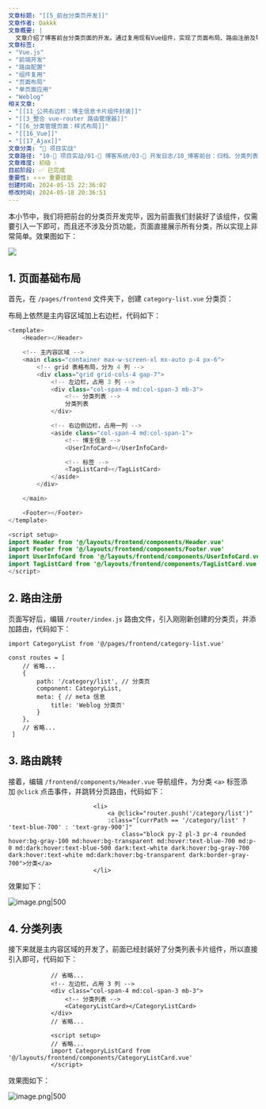 ```yaml
---
文章标题: "[[5_前台分类页开发]]" 
文章作者: Dakkk
文章概要: |
  文章介绍了博客前台分类页面的开发。通过复用现有Vue组件，实现了页面布局、路由注册及导航跳转，最终展示分类列表。内容突出组件化开发带来的效率，实现过程简洁，不涉及复杂功能。
文章标签:
- "Vue.js"
- "前端开发"
- "路由配置"
- "组件复用"
- "页面布局"
- "单页面应用"
- "Weblog"
相关文章:
- "[[11_公共右边栏：博主信息卡片组件封装]]"
- "[[3_整合 vue-router 路由管理器]]"
- "[[6_分类管理页面：样式布局]]"
- "[[16_Vue]]"
- "[[17_Ajax]]"
文章分类: "🚀 项目实战"
文章路径: "10-🚀 项目实战/01-📝 博客系统/03-📝 开发日志/10_博客前台：归档、分类列表、标签列表页面开发/5_前台分类页开发.md"
文章难度: 初级 💧
目前阶段: ✅ 已完成
重要性: ⭐⭐⭐ 重要技能
创建时间: 2024-05-15 22:36:02
修改时间: 2024-05-18 20:36:51
---
```



本小节中，我们将把前台的分类页开发完毕，因为前面我们封装好了该组件，仅需要引入一下即可，而且还不涉及分页功能，页面直接展示所有分类，所以实现上非常简单。效果图如下：

![](https://img.quanxiaoha.com/quanxiaoha/169855099573152)

## 1. 页面基础布局

首先，在 `/pages/frontend` 文件夹下，创建 `category-list.vue` 分类页：

布局上依然是主内容区域加上右边栏，代码如下：
```java
<template>
    <Header></Header>

    <!-- 主内容区域 -->
    <main class="container max-w-screen-xl mx-auto p-4 px-6">
        <!-- grid 表格布局，分为 4 列 -->
        <div class="grid grid-cols-4 gap-7">
            <!-- 左边栏，占用 3 列 -->
            <div class="col-span-4 md:col-span-3 mb-3">
                <!-- 分类列表 -->
                分类列表
            </div>

            <!-- 右边侧边栏，占用一列 -->
            <aside class="col-span-4 md:col-span-1">
                <!-- 博主信息 -->
                <UserInfoCard></UserInfoCard>

                <!-- 标签 -->
                <TagListCard></TagListCard>
            </aside>
        </div>

    </main>

    <Footer></Footer>
</template>

<script setup>
import Header from '@/layouts/frontend/components/Header.vue'
import Footer from '@/layouts/frontend/components/Footer.vue'
import UserInfoCard from '@/layouts/frontend/components/UserInfoCard.vue'
import TagListCard from '@/layouts/frontend/components/TagListCard.vue'
</script>

```

## 2. 路由注册

页面写好后，编辑 `/router/index.js` 路由文件，引入刚刚新创建的分类页，并添加路由，代码如下：

```
import CategoryList from '@/pages/frontend/category-list.vue'

const routes = [
   	// 省略...
    {
        path: '/category/list', // 分类页
        component: CategoryList,
        meta: { // meta 信息
            title: 'Weblog 分类页'
        }
    },
    // 省略...
 ]
```

## 3. 路由跳转

接着，编辑 `/frontend/components/Header.vue` 导航组件，为分类 `<a>` 标签添加 `@click` 点击事件，并跳转分页路由，代码如下：

```
                        <li>
                            <a @click="router.push('/category/list')"
                            :class="[currPath == '/category/list' ? 'text-blue-700' : 'text-gray-900']"
                                class="block py-2 pl-3 pr-4 rounded hover:bg-gray-100 md:hover:bg-transparent md:hover:text-blue-700 md:p-0 md:dark:hover:text-blue-500 dark:text-white dark:hover:bg-gray-700 dark:hover:text-white md:dark:hover:bg-transparent dark:border-gray-700">分类</a>
                        </li>
```

效果如下：

![image.png|500](https://my-obsidian-image.oss-cn-guangzhou.aliyuncs.com/2024/05/30ed90922f5f353307b1f65eb568b94a.png)
## 4. 分类列表

接下来就是主内容区域的开发了，前面已经封装好了分类列表卡片组件，所以直接引入即可，代码如下：

```
            // 省略...
            <!-- 左边栏，占用 3 列 -->
            <div class="col-span-4 md:col-span-3 mb-3">
                <!-- 分类列表 -->
                <CategoryListCard></CategoryListCard>
            </div>
            // 省略...
            
            <script setup>
            // 省略...
            import CategoryListCard from '@/layouts/frontend/components/CategoryListCard.vue'
            </script>
```

效果图如下：

![image.png|500](https://my-obsidian-image.oss-cn-guangzhou.aliyuncs.com/2024/05/be52c63dbc0e30d3ee8425f2a381e413.png)
